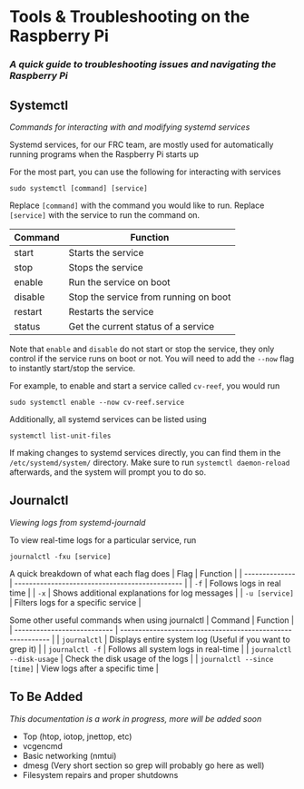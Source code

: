 # Tools & Troubleshooting on the Raspberry Pi
### *A quick guide to troubleshooting issues and navigating the Raspberry Pi*

## Systemctl
*Commands for interacting with and modifying systemd services*

Systemd services, for our FRC team, are mostly used for automatically running programs when the Raspberry Pi starts up

For the most part, you can use the following for interacting with services
```
sudo systemctl [command] [service]
```
Replace `[command]` with the command you would like to run. Replace `[service]` with the service to run the command on. 

| Command | Function                              |
| ------- | ------------------------------------- |
| start   | Starts the service                    |
| stop    | Stops the service                     |
| enable  | Run the service on  boot              |
| disable | Stop the service from running on boot |
| restart | Restarts the service                  |
| status  | Get the current status of a service   |

Note that `enable` and `disable` do not start or stop the service, they only control if the service runs on boot or not. You will need to add the `--now` flag to instantly start/stop the service.

For example, to enable and start a service called `cv-reef`, you would run
```
sudo systemctl enable --now cv-reef.service
```

Additionally, all systemd services can be listed using 
```
systemctl list-unit-files
```

If making changes to systemd services directly, you can find them in the `/etc/systemd/system/` directory. Make sure to run `systemctl daemon-reload` afterwards, and the system will prompt you to do so.

## Journalctl
*Viewing logs from systemd-journald*


To view real-time logs for a particular service, run
```
journalctl -fxu [service]
```

A quick breakdown of what each flag does
| Flag           | Function                                       |
| -------------- | ---------------------------------------------- |
| `-f`           | Follows logs in real time                      |
| `-x`           | Shows additional explanations for log messages |
| `-u [service]` | Filters logs for a specific service            |

Some other useful commands when using journalctl
| Command                     | Function                                                   |
| --------------------------- | ---------------------------------------------------------- |
| `journalctl`                | Displays entire system log (Useful if you want to grep it) |
| `journalctl -f`             | Follows all system logs in real-time                       |
| `journalctl --disk-usage`   | Check the disk usage of the logs                           |
| `journalctl --since [time]` | View logs after a specific time                            |


## To Be Added
*This documentation is a work in progress, more will be added soon*

- Top (htop, iotop, jnettop, etc)
- vcgencmd
- Basic networking (nmtui)
- dmesg (Very short section so grep will probably go here as well)
- Filesystem repairs and proper shutdowns